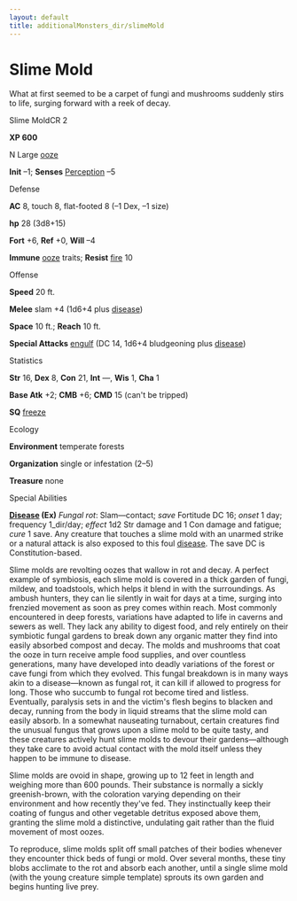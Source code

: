 ```yaml
---
layout: default
title: additionalMonsters_dir/slimeMold
---
```

# Slime Mold

What at first seemed to be a carpet of fungi and mushrooms suddenly stirs to life, surging forward with a reek of decay.

Slime MoldCR 2

**XP 600**

N Large [ooze](../monsters_dir/creatureTypes#_ooze)

**Init** –1; **Senses** [Perception](../additionalMonsters_dir/../skills_dir/perception#_perception) –5

Defense

**AC** 8, touch 8, flat-footed 8 (–1 Dex, –1 size)

**hp** 28 (3d8+15)

**Fort** +6, **Ref** +0, **Will** –4

**Immune** [ooze](../monsters_dir/creatureTypes#_ooze) traits; **Resist** [fire](../monsters_dir/creatureTypes#_fire-subtype) 10

Offense

**Speed** 20 ft.

**Melee** slam +4 (1d6+4 plus [disease](../monsters_dir/universalMonsterRules#_disease-(ex-or-su)))

**Space** 10 ft.; **Reach** 10 ft.

**Special Attacks** [engulf](../monsters_dir/universalMonsterRules#_engulf) (DC 14, 1d6+4 bludgeoning plus [disease](../monsters_dir/universalMonsterRules#_disease-(ex-or-su)))

Statistics

**Str** 16, **Dex** 8, **Con** 21, **Int** —, **Wis** 1, **Cha** 1

**Base Atk** +2; **CMB** +6; **CMD** 15 (can't be tripped)

**SQ** [freeze](../monsters_dir/universalMonsterRules#_freeze)

Ecology

**Environment** temperate forests

**Organization** single or infestation (2–5)

**Treasure** none

Special Abilities

**[Disease](../monsters_dir/universalMonsterRules#_disease-(ex-or-su)) (Ex)** _Fungal rot_: Slam—contact; _save_ Fortitude DC 16; _onset_ 1 day; frequency 1_dir/day; _effect_ 1d2 Str damage and 1 Con damage and fatigue; _cure_ 1 save. Any creature that touches a slime mold with an unarmed strike or a natural attack is also exposed to this foul [disease](../monsters_dir/universalMonsterRules#_disease-(ex-or-su)). The save DC is Constitution-based.

Slime molds are revolting oozes that wallow in rot and decay. A perfect example of symbiosis, each slime mold is covered in a thick garden of fungi, mildew, and toadstools, which helps it blend in with the surroundings. As ambush hunters, they can lie silently in wait for days at a time, surging into frenzied movement as soon as prey comes within reach. Most commonly encountered in deep forests, variations have adapted to life in caverns and sewers as well. They lack any ability to digest food, and rely entirely on their symbiotic fungal gardens to break down any organic matter they find into easily absorbed compost and decay. The molds and mushrooms that coat the ooze in turn receive ample food supplies, and over countless generations, many have developed into deadly variations of the forest or cave fungi from which they evolved. This fungal breakdown is in many ways akin to a disease—known as fungal rot, it can kill if allowed to progress for long. Those who succumb to fungal rot become tired and listless. Eventually, paralysis sets in and the victim's flesh begins to blacken and decay, running from the body in liquid streams that the slime mold can easily absorb. In a somewhat nauseating turnabout, certain creatures find the unusual fungus that grows upon a slime mold to be quite tasty, and these creatures actively hunt slime molds to devour their gardens—although they take care to avoid actual contact with the mold itself unless they happen to be immune to disease.

Slime molds are ovoid in shape, growing up to 12 feet in length and weighing more than 600 pounds. Their substance is normally a sickly greenish-brown, with the coloration varying depending on their environment and how recently they've fed. They instinctually keep their coating of fungus and other vegetable detritus exposed above them, granting the slime mold a distinctive, undulating gait rather than the fluid movement of most oozes.

To reproduce, slime molds split off small patches of their bodies whenever they encounter thick beds of fungi or mold. Over several months, these tiny blobs acclimate to the rot and absorb each another, until a single slime mold (with the young creature simple template) sprouts its own garden and begins hunting live prey.

